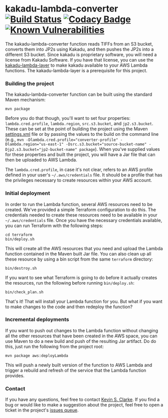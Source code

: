# kakadu-lambda-converter &nbsp;[![Build Status](https://travis-ci.com/UCLALibrary/kakadu-lambda-converter.svg?branch=master)](https://travis-ci.com/UCLALibrary/kakadu-lambda-converter) [![Codacy Badge](https://api.codacy.com/project/badge/Coverage/83adb954344644a2ac6fbb8ecd022cd9)](https://www.codacy.com/app/UCLALibrary/kakadu-lambda-converter?utm_source=github.com&utm_medium=referral&utm_content=UCLALibrary/kakadu-lambda-converter&utm_campaign=Badge_Coverage) [![Known Vulnerabilities](https://snyk.io/test/github/uclalibrary/kakadu-lambda-converter/badge.svg)](https://snyk.io/test/github/uclalibrary/kakadu-lambda-converter)

The kakadu-lambda-converter function reads TIFFs from an S3 bucket, converts them into JP2s using Kakadu, and then pushes the JP2s into a different S3 bucket. Since kakadu is proprietary software, you will need a license from Kakadu Software. If you have that license, you can use the [kakadu-lambda-layer](https://github.com/UCLALibrary/kakadu-lambda-layer) to make kakadu available to your AWS Lambda functions. The kakadu-lambda-layer is a prerequisite for this project.

### Building the project

The kakadu-lambda-converter function can be built using the standard Maven mechanism:

    mvn package

Before you do that though, you'll want to set four properties: `lambda.cred.profile`, `lambda.region`, `src.s3.bucket`, and `jp2.s3.bucket`. These can be set at the point of building the project using the Maven [settings.xml](https://maven.apache.org/settings.html) file or by passing the values to the build on the command line (e.g., `mvn -Dlambda.cred.profile="converter-profile" -Dlambda.region="us-east-1" -Dsrc.s3.bucket="source-bucket-name" -Djp2.s3.bucket="jp2-bucket-name" package`). When you've supplied values for these properties and built the project, you will have a Jar file that can then be uploaded to AWS Lambda.

The `lambda.cred.profile`, in case it's not clear, refers to an AWS profile defined in your user's `~/.aws/credentials` file. It should be a profile that has the privileges necessary to create resources within your AWS account.

### Initial deployment

In order to run the Lambda function, several AWS resources need to be created. We've provided a simple Terraform configuration to do this. The credentials needed to create these resources need to be available in your `~/.aws/credentials` file. Once you have the necessary credentials available, you can run Terraform with the following steps:

    cd terraform
    bin/deploy.sh

This will create all the AWS resources that you need and upload the Lambda function contained in the Maven built Jar file. You can also clean up all these resource by using a bin script from the same `terraform` directory:

    bin/destroy.sh

If you want to see what Terraform is going to do before it actually creates the resources, run the following before running `bin/deploy.sh`:

    bin/check_plan.sh

That's it! That will install your Lambda function for you. But what if you want to make changes to the code and then redeploy the function?

### Incremental deployments

If you want to push out changes to the Lambda function without changing all the other resources that have been created in the AWS space, you can use Maven to do a new build and push of the resulting Jar artifact. Do do this, just run the following from the project root:

    mvn package aws:deployLambda

This will push a newly built version of the function to AWS Lambda and trigger a rebuild and refresh of the service that the Lambda function provides.

### Contact

If you have any questions, feel free to contact <a href="mailto:ksclarke@ksclarke.io">Kevin S. Clarke</a>. If you find a bug or would like to make a suggestion about the project, feel free to open a ticket in the project's [issues queue](https://github.com/UCLALibrary/kakadu-lambda-converter/issues).
